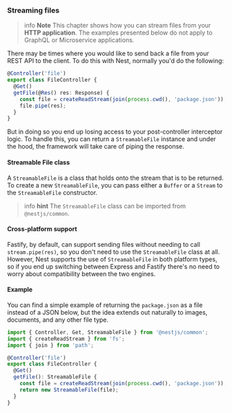 ### Streaming files

> info **Note** This chapter shows how you can stream files from your **HTTP application**. The examples presented below do not apply to GraphQL or Microservice applications.

There may be times where you would like to send back a file from your REST API to the client. To do this with Nest, normally you'd do the following:

```ts
@Controller('file')
export class FileController {
  @Get()
  getFile(@Res() res: Response) {
    const file = createReadStream(join(process.cwd(), 'package.json'));
    file.pipe(res);
  }
}
```

But in doing so you end up losing access to your post-controller interceptor logic. To handle this, you can return a `StreamableFile` instance and under the hood, the framework will take care of piping the response.

#### Streamable File class

A `StreamableFile` is a class that holds onto the stream that is to be returned. To create a new `StreamableFile`, you can pass either a `Buffer` or a `Stream` to the `StreamableFile` constructor.

> info **hint** The `StreamableFile` class can be imported from `@nestjs/common`.

#### Cross-platform support

Fastify, by default, can support sending files without needing to call `stream.pipe(res)`, so you don't need to use the `StreamableFile` class at all. However, Nest supports the use of `StreamableFile` in both platform types, so if you end up switching between Express and Fastify there's no need to worry about compatibility between the two engines.

#### Example

You can find a simple example of returning the `package.json` as a file instead of a JSON below, but the idea extends out naturally to images, documents, and any other file type.

```ts
import { Controller, Get, StreamableFile } from '@nestjs/common';
import { createReadStream } from 'fs';
import { join } from 'path';

@Controller('file')
export class FileController {
  @Get()
  getFile(): StreamableFile {
    const file = createReadStream(join(process.cwd(), 'package.json'));
    return new StreamableFile(file);
  }
}
```
